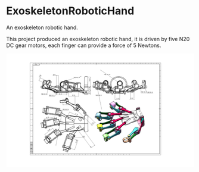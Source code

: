 # ExoskeletonRoboticHand
An exoskeleton robotic hand.

This project produced an exoskeleton robotic hand, it is driven by five N20 DC gear motors, each finger can provide a force of 5 Newtons.

![image](Demo/Three%20Views.PNG)
